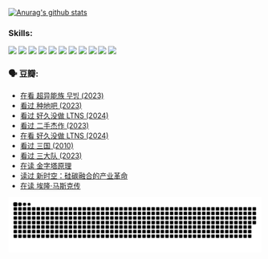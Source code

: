 
[![Anurag's github stats](https://github-readme-stats.vercel.app/api?username=w940853815)](https://github.com/anuraghazra/github-readme-stats)

### Skills:

<code><img height="32" src="https://cdn.jsdelivr.net/npm/simple-icons@v5/icons/python.svg"></code>
<code><img height="32" src="https://cdn.jsdelivr.net/npm/simple-icons@v5/icons/javascript.svg"></code>
<code><img height="32" src="https://cdn.jsdelivr.net/npm/simple-icons@v5/icons/django.svg"></code>
<code><img height="32" src="https://cdn.jsdelivr.net/npm/simple-icons@v5/icons/flask.svg"></code>
<code><img height="32" src="https://cdn.jsdelivr.net/npm/simple-icons@v5/icons/vuetify.svg"></code>
<code><img height="32" src="https://cdn.jsdelivr.net/npm/simple-icons@v5/icons/git.svg"></code>
<code><img height="32" src="https://cdn.jsdelivr.net/npm/simple-icons@v5/icons/docker.svg"></code>
<code><img height="32" src="https://cdn.jsdelivr.net/npm/simple-icons@v5/icons/postgresql.svg"></code>
<code><img height="32" src="https://cdn.jsdelivr.net/npm/simple-icons@v5/icons/elasticsearch.svg"></code>
<code><img height="32" src="https://cdn.jsdelivr.net/npm/simple-icons@v5/icons/macos.svg"></code>
<code><img height="32" src="https://cdn.jsdelivr.net/npm/simple-icons@v5/icons/linux.svg"></code>

### 🗣 豆瓣:

<!-- DOUBAN-ACTIVITIES:START -->
- [在看 超异能族 무빙‎ (2023)](https://www.douban.com/people/136069238/status/4527291077/?_i=08409806)
- [看过 种地吧‎ (2023)](https://www.douban.com/people/136069238/status/4527289637/?_i=08409806)
- [看过 好久没做 LTNS‎ (2024)](https://www.douban.com/people/136069238/status/4527289515/?_i=08409806)
- [看过 二手杰作‎ (2023)](https://www.douban.com/people/136069238/status/4522502716/?_i=08409806)
- [在看 好久没做 LTNS‎ (2024)](https://www.douban.com/people/136069238/status/4521969883/?_i=08409806)
- [看过 三国‎ (2010)](https://www.douban.com/people/136069238/status/4521634661/?_i=08409806)
- [看过 三大队‎ (2023)](https://www.douban.com/people/136069238/status/4510323325/?_i=08409806)
- [在读 金字塔原理](https://www.douban.com/people/136069238/status/4507497587/?_i=08409806)
- [读过 新时空：硅碳融合的产业革命](https://www.douban.com/people/136069238/status/4506659177/?_i=08409806)
- [在读 埃隆·马斯克传](https://www.douban.com/people/136069238/status/4500417190/?_i=08409806)
<!-- DOUBAN-ACTIVITIES:END -->


![Snake animation](https://raw.githubusercontent.com/w940853815/w940853815/output/github-contribution-grid-snake.svg)

<!--
**w940853815/w940853815** is a ✨ _special_ ✨ repository because its `README.md` (this file) appears on your GitHub profile.

Here are some ideas to get you started:

- 🔭 I’m currently working on ...
- 🌱 I’m currently learning ...
- 👯 I’m looking to collaborate on ...
- 🤔 I’m looking for help with ...
- 💬 Ask me about ...
- 📫 How to reach me: ...
- 😄 Pronouns: ...
- ⚡ Fun fact: ...
-->
